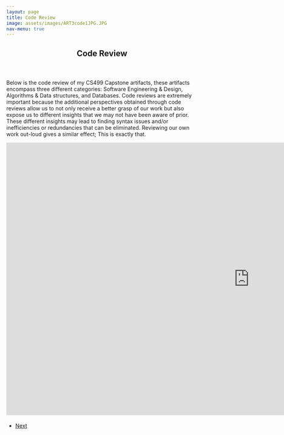 ```yaml
---
layout: page
title: Code Review
image: assets/images/ART3code1JPG.JPG
nav-menu: true
---
```


<!-- Main -->
<div id="main" class="alt">

<!-- One -->
<section id="one">
	<div class="inner">
		<header class="major">
			<h1>Code Review</h1>
		</header>

<h2 id="content"></h2>
<p>Below is the code review of my CS499 Capstone artifacts, these artifacts encompass three different categories: Software Engineering & Design, Algorithms & Data structures, and Databases. Code reviews are extremely important because the additional perspectives obtained through code reviews allow us to not only receive a better grasp of our work but also expose us to different insights that we may not have been aware of prior. These different insights may lead to finding syntax issues and/or inefficiencies or redundancies that can be eliminated. Reviewing our own work out-loud gives a similar effect; This is exactly that.</p>
<!-- Content -->
		
<iframe width="1280" height="720" src="https://www.youtube.com/embed/5lt3GDEAQVY" title="YouTube video player" frameborder="0" allow="accelerometer; autoplay; clipboard-write; encrypted-media; gyroscope; picture-in-picture" allowfullscreen></iframe>

<!-- Buttons -->
<h4></h4>
<ul class="actions vertical">
	<li><a href="https://xander325.github.io/xanderbell.github.io/artifact_one.html" class="button special fit">Next</a></li>
	</ul>
</div>
